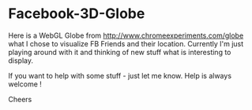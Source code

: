 Facebook-3D-Globe
=================

Here is a WebGL Globe from http://www.chromeexperiments.com/globe what I chose to visualize FB Friends and their location. Currently I'm just playing around with it and thinking of new stuff what is interesting to display.


If you want to help with some stuff - just let me know.
Help is always welcome !

Cheers